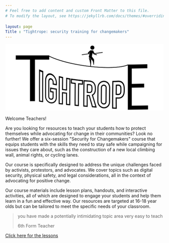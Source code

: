 ```yaml
---
# Feel free to add content and custom Front Matter to this file.
# To modify the layout, see https://jekyllrb.com/docs/themes/#overriding-theme-defaults

layout: page
Title : "Tightrope: security training for changemakers"
---
```


![The Tightrope Logo](/assets/logo.png)


Welcome Teachers!

Are you looking for resources to teach your students how to protect themselves while advocating for change in their communities? Look no further! We offer a six-session "Security for Changemakers" course that equips students with the skills they need to stay safe while campaigning for issues they care about, such as the construction of a new local climbing wall, animal rights, or cycling lanes.

Our course is specifically designed to address the unique challenges faced by activists, protestors, and advocates. We cover topics such as digital security, physical safety, and legal considerations, all in the context of advocating for positive change.

Our course materials include lesson plans, handouts, and interactive activities, all of which are designed to engage your students and help them learn in a fun and effective way. Our resources are targeted at 16-18 year olds but can be tailored to meet the specific needs of your classroom.


> you have made a potentially intimidating topic area very easy to teach
>
> 6th Form Teacher 

<div class="link-container"> <a class="box" href="{{site.baseurl}}/lessons.html">Click here for the lessons</a>  
</div>


